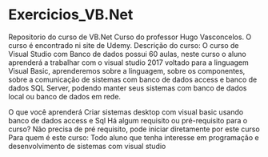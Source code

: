 # Exercicios_VB.Net
 Repositorio do curso de VB.Net
Curso do professor Hugo Vasconcelos. O curso é encontrado ni site de Udemy.
Descrição do curso:
O curso de Visual Studio com Banco de dados possui 60 aulas, neste curso o aluno aprenderá a trabalhar com o visual studio 2017 voltado para a linguagem Visual Basic, aprenderemos sobre a linguagem, sobre os componentes, sobre a comunicação de sistemas com banco de dados access e banco de dados SQL Server, podendo manter seus sistemas com banco de dados local ou banco de dados em rede.

O que você aprenderá
Criar sistemas desktop com visual basic usando banco de dados access e Sql
Há algum requisito ou pré-requisito para o curso?
Não precisa de pré requisito, pode iniciar diretamente por este curso
Para quem é este curso:
Todo aluno que tenha interesse em programação e desenvolvimento de sistemas com visual studio
